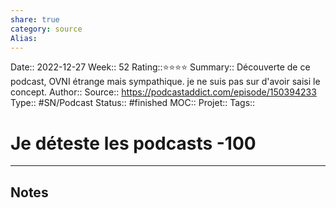 ```yaml
---
share: true 
category: source
Alias:
---
```

Date:: 2022-12-27
Week:: 52
Rating::⭐⭐⭐⭐
Summary:: Découverte de ce podcast, OVNI étrange mais sympathique. je ne suis pas sur d'avoir saisi le concept.
Author::
Source:: https://podcastaddict.com/episode/150394233
Type:: #SN/Podcast 
Status:: #finished 
MOC::
Projet:: 
Tags:: 

# Je déteste les podcasts -100


***

## Notes


